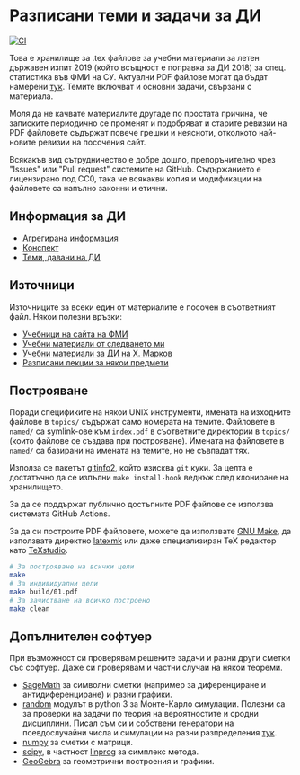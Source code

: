 # Разписани теми и задачи за ДИ

[![CI](https://github.com/v--/se2018/workflows/Build/badge.svg)](https://github.com/v--/se2018/actions?query=workflow%3ABuild)

Това е хранилище за .tex файлове за учебни материали за летен държавен изпит 2019 (който всъщност е поправка за ДИ 2018) за спец. статистика във ФМИ на СУ. Актуални PDF файлове могат да бъдат намерени [тук](https://ivasilev.net/files/ДИ2018). Темите включват и основни задачи, свързани с материала.

Моля да не качвате материалите другаде по простата причина, че записките периодично се променят и подобряват и старите ревизии на PDF файловете съдържат повече грешки и неясноти, отколкото най-новите ревизии на посочения сайт.

Всякакъв вид сътрудничество е добре дошло, препоръчително чрез "Issues" или "Pull request" системите на GitHub. Съдържанието е лицензирано под CC0, така че всякакви копия и модификации на файловете са напълно законни и етични.

## Информация за ДИ

* [Агрегирана информация](https://www.fmi.uni-sofia.bg/sites/default/files/documents/exams/info_state_exam_01.09.2017pdf.pdf)
* [Конспект](https://intranet.fmi.uni-sofia.bg/index.php/s/KOTdUnmqbrnd0sX)
* [Теми, давани на ДИ](https://www.fmi.uni-sofia.bg/bg/node/7347)

## Източници

Източниците за всеки един от материалите е посочен в съответният файл. Някои полезни връзки:

* [Учебници на сайта на ФМИ](https://www.fmi.uni-sofia.bg/bg/econtent)
* [Учебни материали от следването ми](https://ivasilev.net/files/ФМИ)
* [Учебни материали за ДИ на Х. Марков](https://github.com/hristiyanmarkov/stat_di)
* [Разписани лекции за някои предмети](https://debian.fmi.uni-sofia.bg/study/materials/va/)

## Построяване

Поради спецификите на някои UNIX инструменти, имената на изходните файлове в `topics/` съдържат само номерата на темите. Файловете в `named/` са symlink-ове към `index.pdf` в съответните директории в `topics/` (които файлове се създава при построяване). Имената на файловете в `named/` са базирани на имената на темите, но не съвпадат тях.

Използа се пакетът [gitinfo2](https://ctan.org/pkg/gitinfo2?lang=en), който изисква `git` куки. За целта е достатъчно да се изпълни `make install-hook` веднъж след клониране на хранилището.

За да се поддържат публично достъпните PDF файлове се използва системата GitHub Actions.

За да си построите PDF файловете, можете да използвате [GNU Make](https://www.gnu.org/software/make/), да използвате директно [latexmk](https://mg.readthedocs.io/latexmk.html) или даже специализиран TeX редактор като [TeXstudio](https://www.texstudio.org/).

```bash
# За построяване на всички цели
make
# За индивидуални цели
make build/01.pdf
# За зачистване на всичко построено
make clean
```

## Допълнителен софтуер

При възможност си проверявам решените задачи и разни други сметки със софтуер. Даже си проверявам и частни случаи на някои теореми.

* [SageMath](http://www.sagemath.org/) за символни сметки (например за диференциране и антидиференциране) и разни графики.
* [random](https://docs.python.org/3/library/random.html) модулът в python 3 за Монте-Карло симулации. Полезни са за проверки на задачи по теория на вероятностите и сродни дисциплини. Писал съм си и собствени генератори на псевдослучайни числа и симулации на разни разпределения [тук](https://github.com/v--/nsm).
* [numpy](http://www.numpy.org/) за сметки с матрици.
* [scipy](https://scipy.org/), в частност [linprog](https://docs.scipy.org/doc/scipy/reference/generated/scipy.optimize.linprog.html) за симплекс метода.
* [GeoGebra](https://www.geogebra.org/) за геометрични построения и графики.
